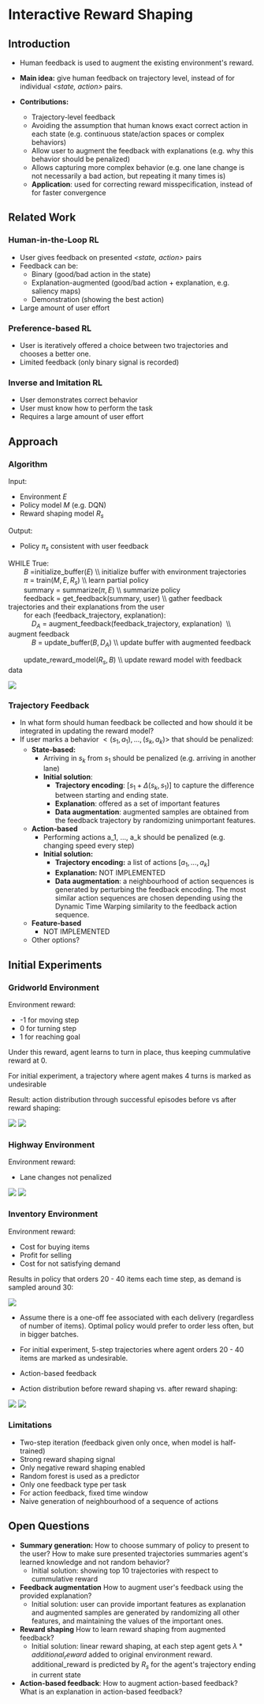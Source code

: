 # Interactive Reward Shaping

## Introduction

 * Human feedback is used to augment the existing environment's reward.

 * **Main idea:** give human feedback on trajectory level, instead of for individual *<state, action>* pairs.

 * **Contributions:**
   * Trajectory-level feedback
   * Avoiding the assumption that human knows exact correct action in each state (e.g. continuous state/action spaces or complex behaviors)
   * Allow user to augment the feedback with explanations (e.g. why this behavior should be penalized)
   * Allows capturing more complex behavior (e.g. one lane change is not necessarily a bad action, but repeating it many times is)
   * **Application**: used for correcting reward misspecification, instead of for faster convergence 

## Related Work

### Human-in-the-Loop RL
* User gives feedback on presented *<state, action>* pairs
* Feedback can be:
  * Binary (good/bad action in the state)
  * Explanation-augmented (good/bad action + explanation, e.g. saliency maps)
  * Demonstration (showing the best action)
* Large amount of user effort

### Preference-based RL

* User is iteratively offered a choice between two trajectories and chooses a better one. 
* Limited feedback (only binary signal is recorded)

### Inverse and Imitation RL
* User demonstrates correct behavior
* User must know how to perform the task
* Requires a large amount of user effort

## Approach

### Algorithm 

Input: 
 * Environment $E$
 * Policy model $M$ (e.g. DQN)
 * Reward shaping model $R_{s}$

Output:
 * Policy $\pi_s$ consistent with user feedback

WHILE True:\
        $B$ =initialize_buffer$(E)$                                     \\\\ initialize buffer with environment trajectories\
        $\pi$ = train$(M, E, R_s)$                                      \\\\ learn partial policy\
        summary  = summarize($\pi, E$)                                  \\\\ summarize policy\
        feedback = get_feedback(summary, user)                          \\\\ gather feedback trajectories and their explanations from the user\
        for each (feedback_trajectory, explanation):      
            $D_A$ = augment_feedback(feedback_trajectory, explanation)  \\\\ augment feedback\
            $B$ =  update_buffer($B, D_A$)                              \\\\ update buffer with augmented feedback

        update_reward_model$(R_s, B)$                                   \\\\ update reward model with feedback data
  

![](img/alg_flow.png)

### Trajectory Feedback   

* In what form should human feedback be collected and how should it be integrated in updating the reward model?
* If user marks a behavior $<(s_1, a_1), ..., (s_k, a_k)>$ that should be penalized:
  * **State-based:** 
    * Arriving in $s_k$ from $s_1$ should be penalized (e.g. arriving in another lane)
    * **Initial solution**: 
      * **Trajectory encoding**: $[s_1 + \Delta(s_k, s_1)]$ to capture the difference between starting and ending state. 
      * **Explanation**: offered as a set of important features
      * **Data augmentation**: augmented samples are obtained from the feedback trajectory by randomizing unimportant features.
  * **Action-based** 
    * Performing actions a_1, ..., a_k should be penalized (e.g. changing speed every step)
    * **Initial solution:**
      * **Trajectory encoding:** a list of actions $[a_1, ..., a_k]$
      * **Explanation:** NOT IMPLEMENTED
      * **Data augmentation**: a neighbourhood of action sequences is generated by perturbing the feedback encoding. The most similar action sequences are chosen depending using the Dynamic Time Warping similarity to the feedback action sequence.
  * **Feature-based**
    * NOT IMPLEMENTED
  * Other options?


## Initial Experiments

### Gridworld Environment

Environment reward:
* -1 for moving step
* 0 for turning step
* 1 for reaching goal

Under this reward, agent learns to turn in place, thus keeping cummulative reward at 0. 

For initial experiment, a trajectory where agent makes 4 turns is marked as undesirable

Result: action distribution through successful episodes before vs after reward shaping:

![](img/before_gridworld.png) ![](img/after_gridworld.png)

### Highway Environment

Environment reward:
* Lane changes not penalized

![](img/before_highway.png)  ![](img/after_highway.png)

### Inventory Environment

Environment reward:
* Cost for buying items
* Profit for selling
* Cost for not satisfying demand

Results in policy that orders 20 - 40 items each time step, as demand is sampled around 30:

![](img/env_reward_inventory.png)

* Assume there is a one-off fee associated with each delivery (regardless of number of items).
Optimal policy would prefer to order less often, but in bigger batches.

* For initial experiment, 5-step trajectories where agent orders 20 - 40 items are marked as undesirable.
* Action-based feedback 
* Action distribution before reward shaping vs. after reward shaping:

![](img/before_inventory.png) ![](img/after_inventory.png)

### Limitations

* Two-step iteration (feedback given only once, when model is half-trained)
* Strong reward shaping signal 
* Only negative reward shaping enabled
* Random forest is used as a predictor
* Only one feedback type per task
* For action feedback, fixed time window
* Naive generation of neighbourhood of a sequence of actions

## Open Questions

* **Summary generation:** How to choose summary of policy to present to the user? How to make sure presented trajectories summaries agent's learned knowledge and not random behavior?
  * Initial solution: showing top 10 trajectories with respect to cummulative reward
* **Feedback augmentation** How to augment user's feedback using the provided explanation?
  * Initial solution: user can provide important features as explanation and augmented samples are generated by randomizing all other features, and maintaining the values of the important ones.
* **Reward shaping** How to learn reward shaping from augmented feedback?
  * Initial solution: linear reward shaping, at each step agent gets $\lambda * additional_reward$ added to original environment reward. additional_reward is predicted by $R_s$ for the agent's trajectory ending in current state 
* **Action-based feedback**: How to augment action-based feedback? What is an explanation in action-based feedback?
